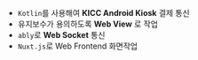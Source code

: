 - `Kotlin`를 사용해여 **KICC Android Kiosk** 결제 통신
- 유지보수가 용의하도록 **Web View** 로 작업
- `ably`로 **Web Socket** 통신
- `Nuxt.js`로 Web Frontend 화면작업